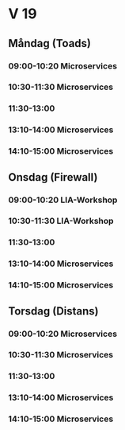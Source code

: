 # V 19
## Måndag (Toads)
### 09:00-10:20 Microservices
### 10:30-11:30 Microservices
### 11:30-13:00 
### 13:10-14:00 Microservices
### 14:10-15:00 Microservices

## Onsdag (Firewall)
### 09:00-10:20 LIA-Workshop
### 10:30-11:30 LIA-Workshop
### 11:30-13:00  
### 13:10-14:00 Microservices 
### 14:10-15:00 Microservices 

  
## Torsdag (Distans)
### 09:00-10:20 Microservices 
### 10:30-11:30 Microservices 
### 11:30-13:00  
### 13:10-14:00 Microservices 
### 14:10-15:00 Microservices 
